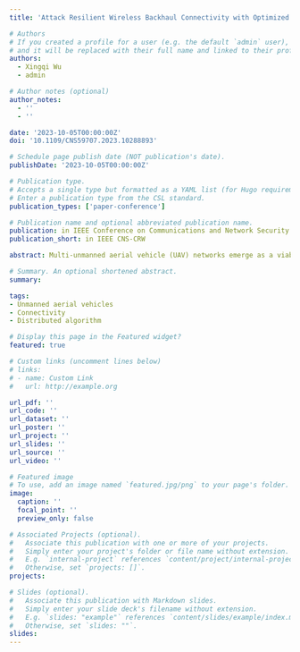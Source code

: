 ```yaml
---
title: 'Attack Resilient Wireless Backhaul Connectivity with Optimized Fronthaul Coverage in UAV Networks'

# Authors
# If you created a profile for a user (e.g. the default `admin` user), write the username (folder name) here
# and it will be replaced with their full name and linked to their profile.
authors:
  - Xingqi Wu
  - admin

# Author notes (optional)
author_notes:
  - ''
  - ''

date: '2023-10-05T00:00:00Z'
doi: '10.1109/CNS59707.2023.10288893'

# Schedule page publish date (NOT publication's date).
publishDate: '2023-10-05T00:00:00Z'

# Publication type.
# Accepts a single type but formatted as a YAML list (for Hugo requirements).
# Enter a publication type from the CSL standard.
publication_types: ['paper-conference']

# Publication name and optional abbreviated publication name.
publication: in IEEE Conference on Communications and Network Security (CNS) - Cyber Resilience Workshop, Orlando FL USA
publication_short: in IEEE CNS-CRW

abstract: Multi-unmanned aerial vehicle (UAV) networks emerge as a viable solution, offering wireless coverage for dispersed Internet of Things (IoT) devices in remote and disaster struck areas. However, the placement of the UAVs plays a crucial role in the performance and resilience of the network. The UAVs need to cover all the ground users whilst staying in close proximity to sustain cyber attacks and failures, which is a non-trivial optimization problem since the users may have arbitrary locations. In this paper, we tackle the challenge of UAV placement optimization by cost-effectively providing both coverage and connectivity for end-to-end communication of spatially dispersed ground users or IoT devices. Our proposed approach leverages a two-step optimization framework that splits the UAVs according to their role of providing coverage or connectivity. Sequential execution of the optimization is able to generate the placement solutions that concurrently satisfy the requirements of user coverage and connectivity with fixed amount of UAVs. Simulation results show that the proposed framework can achieve resilient UAV formations compared to related works in the literature and is adaptive and scalable to a variety of user locations.

# Summary. An optional shortened abstract.
summary:

tags:
- Unmanned aerial vehicles
- Connectivity
- Distributed algorithm

# Display this page in the Featured widget?
featured: true

# Custom links (uncomment lines below)
# links:
# - name: Custom Link
#   url: http://example.org

url_pdf: ''
url_code: ''
url_dataset: ''
url_poster: ''
url_project: ''
url_slides: ''
url_source: ''
url_video: ''

# Featured image
# To use, add an image named `featured.jpg/png` to your page's folder.
image:
  caption: ''
  focal_point: ''
  preview_only: false

# Associated Projects (optional).
#   Associate this publication with one or more of your projects.
#   Simply enter your project's folder or file name without extension.
#   E.g. `internal-project` references `content/project/internal-project/index.md`.
#   Otherwise, set `projects: []`.
projects:

# Slides (optional).
#   Associate this publication with Markdown slides.
#   Simply enter your slide deck's filename without extension.
#   E.g. `slides: "example"` references `content/slides/example/index.md`.
#   Otherwise, set `slides: ""`.
slides:
---
```

